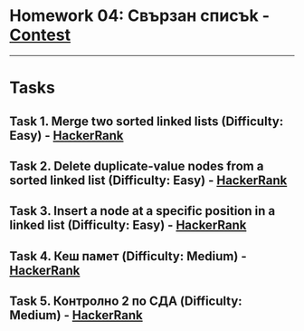 # Homework 04: Свързан списъk - [Contest](<https://www.hackerrank.com/contests/sda-hw-4-2023/challenges>)

---

# Tasks

## Task 1. Merge two sorted linked lists (Difficulty: Easy) - [HackerRank](<https://www.hackerrank.com/contests/sda-hw-4-2023/challenges/merge-two-sorted-linked-lists>)

## Task 2. Delete duplicate-value nodes from a sorted linked list (Difficulty: Easy) - [HackerRank](<https://www.hackerrank.com/contests/sda-hw-4-2023/challenges/delete-duplicate-value-nodes-from-a-sorted-linked-list>)

## Task 3. Insert a node at a specific position in a linked list (Difficulty: Easy) - [HackerRank](<https://www.hackerrank.com/contests/sda-hw-4-2023/challenges/insert-a-node-at-a-specific-position-in-a-linked-list>)

## Task 4. Кеш памет (Difficulty: Medium) - [HackerRank](<https://www.hackerrank.com/contests/sda-hw-4-2023/challenges/cache-8>)

## Task 5. Контролно 2 по СДА (Difficulty: Medium) - [HackerRank](<https://www.hackerrank.com/contests/sda-hw-4-2023/challenges/exam-5-1>)

